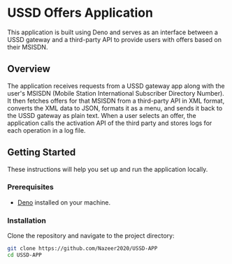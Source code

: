 # USSD Offers Application

This application is built using Deno and serves as an interface between a USSD gateway and a third-party API to provide users with offers based on their MSISDN.

## Overview

The application receives requests from a USSD gateway app along with the user's MSISDN (Mobile Station International Subscriber Directory Number). It then fetches offers for that MSISDN from a third-party API in XML format, converts the XML data to JSON, formats it as a menu, and sends it back to the USSD gateway as plain text. When a user selects an offer, the application calls the activation API of the third party and stores logs for each operation in a log file.

## Getting Started

These instructions will help you set up and run the application locally.

### Prerequisites

- [Deno](https://deno.land/) installed on your machine.

### Installation

Clone the repository and navigate to the project directory:

```bash
git clone https://github.com/Nazeer2020/USSD-APP
cd USSD-APP
